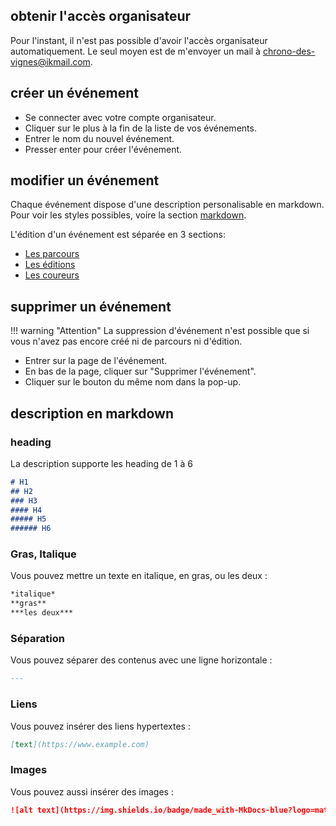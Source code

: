 ## obtenir l'accès organisateur
Pour l'instant, il n'est pas possible d'avoir l'accès organisateur automatiquement.
Le seul moyen est de m'envoyer un mail à [chrono-des-vignes@ikmail.com](mailto://chrono-des-vignes@ikmail.com).

## créer un événement

- Se connecter avec votre compte organisateur.
- Cliquer sur le plus à la fin de la liste de vos événements.
- Entrer le nom du nouvel événement.
- Presser enter pour créer l'événement.

## modifier un événement
Chaque événement dispose d'une description personalisable en markdown.
Pour voir les styles possibles, voire la section [markdown](#description-en-markdown).

L'édition d'un événement est séparée en 3 sections:

- [Les parcours](parcours.md)
- [Les éditions](edition/index.md)
- [Les coureurs](coureurs.md)

## supprimer un événement
!!! warning "Attention"
    La suppression d'événement n'est possible que si vous n'avez pas encore créé ni de parcours ni d'édition.

- Entrer sur la page de l'événement.
- En bas de la page, cliquer sur "Supprimer l'événement".
- Cliquer sur le bouton du même nom dans la pop-up.

## description en markdown
### heading
La description supporte les heading de 1 à 6
```markdown
# H1
## H2
### H3
#### H4
##### H5
###### H6
```

### Gras, Italique
Vous pouvez mettre un texte en italique, en gras, ou les deux :
```markdown
*italique*
**gras**
***les deux***
```

### Séparation
Vous pouvez séparer des contenus avec une ligne horizontale :
```markdown
---
```

### Liens
Vous pouvez insérer des liens hypertextes :
```markdown
[text](https://www.example.com)
```

### Images
Vous pouvez aussi insérer des images :
```markdown
![alt text](https://img.shields.io/badge/made_with-MkDocs-blue?logo=materialformkdocs)
```